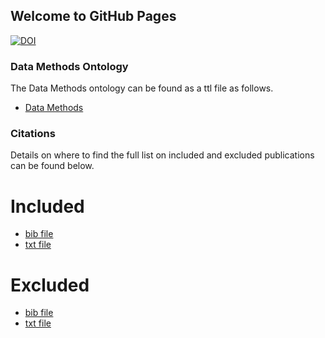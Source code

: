 ## Welcome to GitHub Pages


[![DOI](https://zenodo.org/badge/465072335.svg)](https://zenodo.org/badge/latestdoi/465072335)



### Data Methods Ontology

The Data Methods ontology can be found as a ttl file as follows.
- [Data Methods](https://github.com/ritamargherita/DataMethods/blob/main/DataMethods.ttl)

### Citations

Details on where to find the full list on included and excluded publications can be found below.

# Included
- [bib file](https://github.com/ritamargherita/DataMethods/blob/main/Citations/included-publications.bib)
- [txt file](https://github.com/ritamargherita/DataMethods/blob/main/Citations/included-publications.txt)

# Excluded
- [bib file](https://github.com/ritamargherita/DataMethods/blob/main/Citations/excluded-publications.bib)
- [txt file](https://github.com/ritamargherita/DataMethods/blob/main/Citations/excluded-publications.txt)


